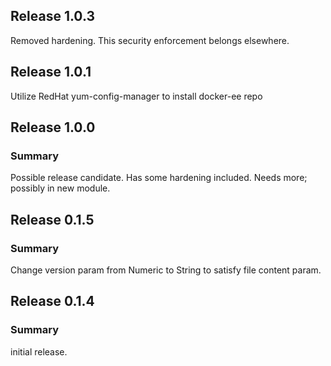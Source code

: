 ## Release 1.0.3

Removed hardening. This security enforcement belongs elsewhere.

## Release 1.0.1

Utilize RedHat yum-config-manager to install docker-ee repo

## Release 1.0.0

### Summary
Possible release candidate. Has some hardening included. Needs more; possibly in new module.

## Release 0.1.5

### Summary
Change version param from Numeric to String to satisfy file content param.

## Release 0.1.4

### Summary
initial release.
